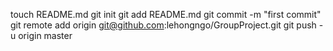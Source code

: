 touch README.md
git init
git add README.md
git commit -m "first commit"
git remote add origin git@github.com:lehongngo/GroupProject.git
git push -u origin master
